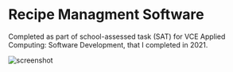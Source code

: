 # Recipe Managment Software

Completed as part of school-assessed task (SAT) for VCE Applied Computing:
Software Development, that I completed in 2021.

![screenshot](./img/screenshot0.png)
